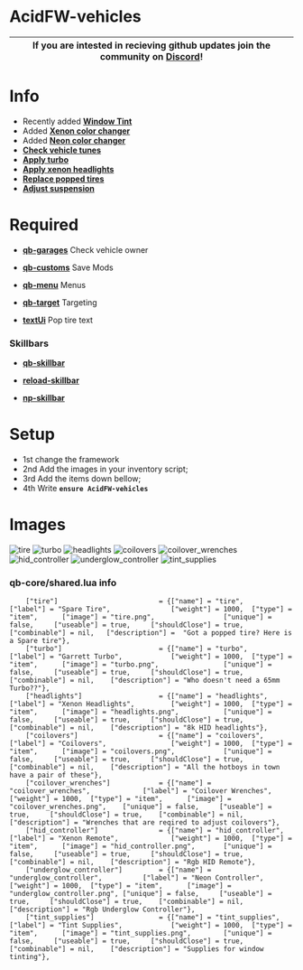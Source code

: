 # AcidFW-vehicles

| If you are intested in recieving github updates join the community on **[Discord](https://discord.gg/Ub3D7T83uR)**! |
|----|

# Info 
- Recently added **[Window Tint](https://streamable.com/zs9y1b)**
- Added **[Xenon color changer](https://streamable.com/76c1wk)**
- Added **[Neon color changer](https://streamable.com/8qpxc5)**
- **[Check vehicle tunes](https://streamable.com/zaenh5)**
- **[Apply turbo ](https://streamable.com/n1ov8a)**
- **[Apply xenon headlights](https://streamable.com/3r7kqd)**
- **[Replace popped tires](https://streamable.com/7wzlru)**
- **[Adjust suspension](https://streamable.com/0kgd5z)**

# Required
- **[qb-garages](https://github.com/qbcore-framework/qb-garages)** Check vehicle owner 

- **[qb-customs](https://github.com/qbcore-framework/qb-customs)** Save Mods

- **[qb-menu](https://github.com/qbcore-framework/qb-menu)** Menus

- **[qb-target](https://github.com/BerkieBb/qb-target)** Targeting

-  **[textUi](https://github.com/dojwun/textUi)** Pop tire text


### Skillbars

- **[qb-skillbar](https://github.com/qbcore-framework/qb-skillbar)**

- **[reload-skillbar](https://github.com/Utinax/reload-skillbar)**

- **[np-skillbar](https://drive.google.com/drive/folders/17xznaEcn5rmP0aOKL5XIj6SIfqQVB8iH?usp=sharing)**

# Setup
- 1st change the framework
- 2nd Add the images in your inventory script;
- 3rd Add the items down bellow;
- 4th Write **```ensure AcidFW-vehicles```**

# Images
![tire](https://i.imgur.com/pgVG7J2.png)
![turbo](https://i.imgur.com/SIi8Giu.png)
![headlights](https://i.imgur.com/sR4cTcP.png)
![coilovers](https://i.imgur.com/8cKOTFK.png)
![coilover_wrenches](https://i.imgur.com/sZSHFnY.png)
![hid_controller](https://i.imgur.com/DIwPK2v.png)
![underglow_controller](https://i.imgur.com/mWV6n8t.png)
![tint_supplies](https://i.imgur.com/2exqkVt.png)

### qb-core/shared.lua info
```
	["tire"] 				 		 = {["name"] = "tire", 			  	  			["label"] = "Spare Tire", 				["weight"] = 1000, 	["type"] = "item", 		["image"] = "tire.png", 				["unique"] = false, 	["useable"] = true, 	["shouldClose"] = true,	   ["combinable"] = nil,   ["description"] =  "Got a popped tire? Here is a Spare tire"},
	["turbo"] 		 	 		 	 = {["name"] = "turbo", 						["label"] = "Garrett Turbo", 			["weight"] = 1000, 	["type"] = "item", 		["image"] = "turbo.png", 				["unique"] = false, 	["useable"] = true, 	["shouldClose"] = true,    ["combinable"] = nil,   	["description"] = "Who doesn't need a 65mm Turbo??"},
	["headlights"] 		 	 		 = {["name"] = "headlights", 					["label"] = "Xenon Headlights", 		["weight"] = 1000, 	["type"] = "item", 		["image"] = "headlights.png", 			["unique"] = false, 	["useable"] = true, 	["shouldClose"] = true,    ["combinable"] = nil,   	["description"] = "8k HID headlights"},
	["coilovers"] 		 	 		 = {["name"] = "coilovers", 					["label"] = "Coilovers", 				["weight"] = 1000, 	["type"] = "item", 		["image"] = "coilovers.png", 			["unique"] = false, 	["useable"] = true, 	["shouldClose"] = true,    ["combinable"] = nil,   	["description"] = "All the hotboys in town have a pair of these"},
	["coilover_wrenches"] 		 	 = {["name"] = "coilover_wrenches", 			["label"] = "Coilover Wrenches", 		["weight"] = 1000, 	["type"] = "item", 		["image"] = "coilover_wrenches.png", 	["unique"] = false, 	["useable"] = true, 	["shouldClose"] = true,    ["combinable"] = nil,   	["description"] = "Wrenches that are reqired to adjust coilovers"},
	["hid_controller"] 		 	 	 = {["name"] = "hid_controller", 				["label"] = "Xenon Remote", 			["weight"] = 1000, 	["type"] = "item", 		["image"] = "hid_controller.png", 		["unique"] = false, 	["useable"] = true, 	["shouldClose"] = true,    ["combinable"] = nil,   	["description"] = "Rgb HID Remote"},
	["underglow_controller"] 		 = {["name"] = "underglow_controller", 			["label"] = "Neon Controller", 			["weight"] = 1000, 	["type"] = "item", 		["image"] = "underglow_controller.png", ["unique"] = false, 	["useable"] = true, 	["shouldClose"] = true,    ["combinable"] = nil,   	["description"] = "Rgb Underglow Controller"},
	["tint_supplies"] 				 = {["name"] = "tint_supplies", 			  	["label"] = "Tint Supplies", 			["weight"] = 1000, 	["type"] = "item", 		["image"] = "tint_supplies.png", 		["unique"] = false, 	["useable"] = true, 	["shouldClose"] = true,	   ["combinable"] = nil,    ["description"] = "Supplies for window tinting"},

``` 
